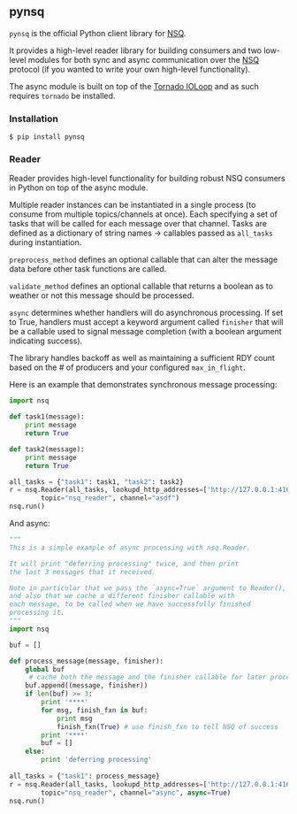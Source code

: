 ## pynsq

`pynsq` is the official Python client library for [NSQ][nsq].

It provides a high-level reader library for building consumers and two low-level modules for both
sync and async communication over the [NSQ][nsq] protocol (if you wanted to write your own
high-level functionality).

The async module is built on top of the [Tornado IOLoop][tornado] and as such requires `tornado` be
installed.

### Installation

    $ pip install pynsq

### Reader

Reader provides high-level functionality for building robust NSQ consumers in Python on top of the
async module.

Multiple reader instances can be instantiated in a single process (to consume from multiple
topics/channels at once). Each specifying a set of tasks that will be called for each message over
that channel. Tasks are defined as a dictionary of string names -> callables passed as
`all_tasks` during instantiation.

`preprocess_method` defines an optional callable that can alter the message data before other task
functions are called.

`validate_method` defines an optional callable that returns a boolean as to weather or not this
message should be processed.

`async` determines whether handlers will do asynchronous processing. If set to True, handlers must
accept a keyword argument called `finisher` that will be a callable used to signal message
completion (with a boolean argument indicating success).

The library handles backoff as well as maintaining a sufficient RDY count based on the # of
producers and your configured `max_in_flight`.

Here is an example that demonstrates synchronous message processing:

```python
import nsq

def task1(message):
    print message
    return True

def task2(message):
    print message
    return True

all_tasks = {"task1": task1, "task2": task2}
r = nsq.Reader(all_tasks, lookupd_http_addresses=['http://127.0.0.1:4161'], 
        topic="nsq_reader", channel="asdf")
nsq.run()
```

And async:

```python
"""
This is a simple example of async processing with nsq.Reader.

It will print "deferring processing" twice, and then print
the last 3 messages that it received.

Note in particular that we pass the `async=True` argument to Reader(),
and also that we cache a different finisher callable with
each message, to be called when we have successfully finished
processing it.
"""
import nsq

buf = []

def process_message(message, finisher):
    global buf
     # cache both the message and the finisher callable for later processing
    buf.append((message, finisher))
    if len(buf) >= 3:
        print '****'
        for msg, finish_fxn in buf:
            print msg
            finish_fxn(True) # use finish_fxn to tell NSQ of success
        print '****'
        buf = []
    else:
        print 'deferring processing'
    
all_tasks = {"task1": process_message}
r = nsq.Reader(all_tasks, lookupd_http_addresses=['http://127.0.0.1:4161'],
        topic="nsq_reader", channel="async", async=True)
nsq.run()
```

[nsq]: https://github.com/bitly/nsq
[tornado]: https://github.com/facebook/tornado
